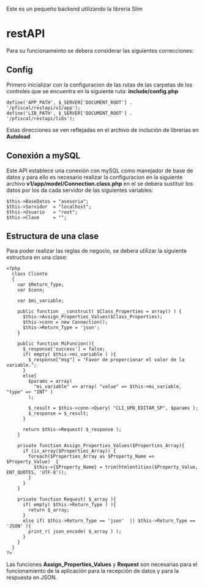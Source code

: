 Este es un pequeño backend utilizando la libreria Slim

# restAPI

Para su funcionameinto se debera considerar las siguientes correcciones:

## Config

Primero inicializar con la configuracion de las rutas de las carpetas de los controles
que se encuentra en la siguiente ruta: __include/config.php__

    define('APP_PATH', $_SERVER['DOCUMENT_ROOT'] . '/pfiscal/restapi/v1/app');
    define('LIB_PATH', $_SERVER['DOCUMENT_ROOT'] . '/pfiscal/restapi/libs');
    
Estas direcciones se ven reflejadas en el archivo de inclución de librerias en __Autoload__

## Conexión a mySQL

Este API establece una conexión con mySQL como manejador de base de datos y para ello es necesario
realizar la configuracion en la siguiente archivo __v1/app/model/Connection.class.php__ en el se
debera sustituir los datos por los da cada servidor de las siguientes variables:

    $this->BaseDatos = "asesoria";
    $this->Servidor  = "localhost";
    $this->Usuario 	 = "root";
    $this->Clave	 = "";
    
## Estructura de una clase

Para poder realizar las reglas de negocio, se debera utilizar la siguiente estructura en una clase:

    <?php
      class Cliente
      {
        var $Return_Type;
        var $conn;

        var $mi_variable;

        public function __construct( $Class_Properties = array() ) {
          $this->Assign_Properties_Values($Class_Properties);
          $this->conn = new Connection();
          $this->Return_Type = 'json';
        }

        public function MiFuncion(){
          $_response['success'] = false;
          if( empty( $this->mi_variable ) ){
            $_response["msg"] = "Favor de proporcionar el valor de la variable.";
          }
          else{
            $params = array(
              "mi_variable" => array( "value" => $this->mi_variable, "type" => "INT" )
            );

            $_result = $this->conn->Query( "CLI_UPD_EDITAR_SP", $params );
            $_response = $_result;
          }

          return $this->Request( $_response );
        }

        private function Assign_Properties_Values($Properties_Array){
          if (is_array($Properties_Array)) {
            foreach($Properties_Array as $Property_Name => $Property_Value)  {
              $this->{$Property_Name} = trim(htmlentities($Property_Value, ENT_QUOTES, 'UTF-8'));
            }
          }
        }

        private function Request( $_array ){
          if( empty( $this->Return_Type ) ){
            return $_array;			
          }
          else if( $this->Return_Type == 'json'  || $this->Return_Type == 'JSON' ){
            print_r( json_encode( $_array ) );
          }
        }
      }
    ?>
    
Las funciones __Assign_Properties_Values__ y __Request__ son necesarias para el funcionamiento de la aplicación 
para la recepción de datos y para la respuesta en JSON.
